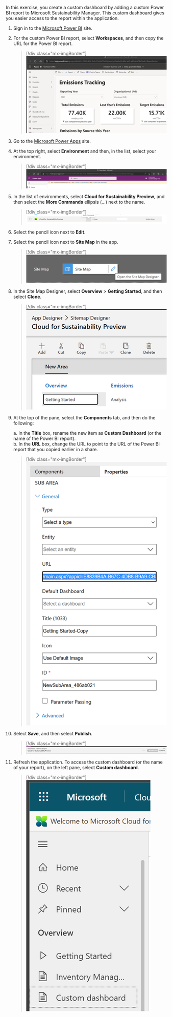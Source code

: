In this exercise, you create a custom dashboard by adding a custom Power BI report to Microsoft Sustainability Manager. This custom dashboard gives you easier access to the report within the application.

1. Sign in to the [Microsoft Power BI](https://msit.powerbi.com/home) site.

1. For the custom Power BI report, select **Workspaces**, and then copy the URL for the Power BI report.

    > [!div class="mx-imgBorder"]
    > [![Screenshot displaying an emissions tracking report for a particular year and organizational unit.](../media/emission-tracking.png)](../media/emission-tracking.png#lightbox)

1. Go to the [Microsoft Power Apps](https://make.preview.powerapps.com/environments/839eace6-59ab-4243-97ec-a5b8fcc104e4/home/?azure-portal=true) site.

1. At the top right, select **Environment** and then, in the list, select your environment.

    > [!div class="mx-imgBorder"]
    > [![Screenshot of the Power Apps home page showing to convert environment into production.](../media/home-environment.png)](../media/home-environment.png#lightbox)

1. In the list of environments, select **Cloud for Sustainability Preview**, and then select the **More Commands** ellipsis (…) next to the name. 

    > [!div class="mx-imgBorder"]
    > [![Screenshot showing the "Cloud for Sustainability Preview" environment and the "More Commands" ellipsis.](../media/custom-dashboard-sustainability-preview.png)](../media/custom-dashboard-sustainability-preview.png#lightbox)

1. Select the pencil icon next to **Edit**.
1. Select the pencil icon next to **Site Map** in the app.

    > [!div class="mx-imgBorder"]
    > [![Screenshot showing the site map "Edit" button for opening the Site Map Designer.](../media/custom-dashboard-site-map.png)](../media/custom-dashboard-site-map.png#lightbox)

1. In the Site Map Designer, select **Overview** > **Getting Started**, and then select **Clone**.
    
    > [!div class="mx-imgBorder"]
    > [![Screenshot highlighting the "Overview," "Getting Started," and "Clone" buttons in the Site Map Designer.](../media/getting-started.png)](../media/getting-started.png#lightbox)

1. At the top of the pane, select the **Components** tab, and then do the following:

   a. In the **Title** box, rename the new item as **Custom Dashboard** (or the name of the Power BI report).  
   b. In the **URL** box, change the URL to point to the URL of the Power BI report that you copied earlier in a share.

    > [!div class="mx-imgBorder"]
    > [![Screenshot of the sub area "Components" pane, showing a new title and highlighting the changed URL.](../media/custom-dashboard-subarea.png)](../media/custom-dashboard-subarea.png#lightbox)
 
1. Select **Save**, and then select **Publish**.

    > [!div class="mx-imgBorder"]
    > [![Screenshot highlighting the "Save and close" button for the "Cloud for Sustainability Preview" environment.](../media/custom-dashboard-save.png)](../media/custom-dashboard-save.png#lightbox)

1. Refresh the application. To access the custom dashboard (or the name of your report), on the left pane, select **Custom dashboard**.

    > [!div class="mx-imgBorder"]
    > [![Screenshot of the left pane, highlighting the "Custom dashboard" option.](../media/custom-dashboard.png)](../media/custom-dashboard.png#lightbox)

 

